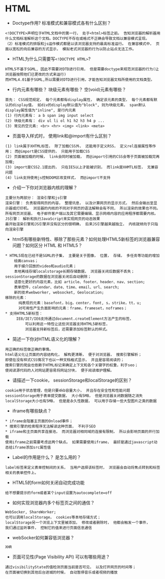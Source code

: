 # HTML
- Doctype作用? 标准模式和兼容模式各有什么区别？
```
<!DOCTYPE>声明位于HTML文档中的第一行， 处于<html>标签之前。 告知浏览器的解析器用什么文档标准解析这个文档。DOCTYPE不存在或格式不正确会导致文档以兼容模式呈现。
（2）标准模式的排版和js运作模式都是以该浏览器支持的最高标准运行。 在兼容模式中， 页面以宽松的向后兼容的方式显示， 模拟老式浏览器的行为以防止站点无法工作。
```
- HTML为什么只需要写`<!DOCTYPE HTML>`?
```
HTML5不基于SGML, 因此不需要对DTD进行引用， 但是需要doctype来规范浏览器的行为(让浏览器按照他们已更改的方式来运行)
而HTML4.01基于SGML,所以需要对DTD进行引用，才能告知浏览器文档所使用的文档类型。
```
- 行内元素有哪些？ 块级元素有哪些？ 空(void)元素有哪些？
```
首先： CSS规范规定， 每个元素都有display属性， 确定该元素的类型， 每个元素都有默认的display值， 如div的display默认值为"block", 则为块级元素， span默认display属性值为"inline", 是行内元素
(1) 行内元素有： a b span img input select 
(2) 块级元素有： div ul li ol h1 h2 h3 h4 p ...
(3) 常见的空元素: <br> <hr> <img> <link> <meta>
```
- 页面导入样式时， 使用link和@import有什么区别？
```
(1) link属于XHTML标签， 除了加载CSS外， 还能用于定义RSS， 定义rel连接属性等作用； 而@import是CSS提供的， 只能用于加载CSS
(2) 页面被加载的时候， link会同时被加载， 而@import引用的CSS会等于页面被加载完再加载;
(3) import是CSS2.1提出的， 只在IE5以上才能被识别， 而link是XHMTL标签， 无兼容问题
(4) link支持使用js控制DOM区改变样式， 而@import不支持
```
- 介绍一下你对浏览器内核的理解？
```
主要分为两部分： 渲染引擎和js引擎
渲染引擎： 负责取得网页的内容， 整理讯息， 以及计算网页的显示方式， 然后会输出至显示器或打印机。 浏览器的内核的不同对于网页的语法解释会有不同， 所以渲染的效果也不同。所有网页浏览器， 电子邮件客户端以及其它需要编辑、显示网络内容的应用程序都需要内核。
JS引擎： 解析和执行JavaScript来实现网页的动态效果
最开始渲染引擎和JS引擎并没有区分的很明确， 后来JS引擎越来越独立， 内核就倾向于只指向渲染引擎
```
- html5有哪些新特性、移除了那些元素？如何处理HTML5新标签的浏览器兼容问题？如何区分 HTML 和 HTML5？
```
* HTML5现在已经不是SGML的子集， 主要是关于图像， 位置， 存储， 多任务等功能的增加
    绘画canvas；
    用于媒介回放的video和audio元素；
    本地离线存储localstorage长期存储数据， 浏览器关闭后数据不丢失； sessionStorage的数据在浏览器关闭后自动删除；
    语意化更好的内容元素，比如 article、footer、header、nav、section;
    表单控件，calendar、date、time、email、url、search;
    新的技术webworker, websocket, Geolocation;
移除的元素：
  	  纯表现的元素：basefont，big，center，font, s，strike，tt，u;
  	  对可用性产生负面影响的元素：frame，frameset，noframes；
* 支持HTML5新标签：
  	 IE8/IE7/IE6支持通过document.createElement方法产生的标签，
    	 可以利用这一特性让这些浏览器支持HTML5新标签，
    	 浏览器支持新标签后，还需要添加标签默认的样式。
```
- 简述一下你对HTML语义化的理解？
```
用正确的标签做正确的事情。
html语义化让页面的内容结构化， 解构更清晰， 便于对浏览器， 搜索引擎解析；
即使在没有样式CSS情况下也以一种文档格式显示， 并且是容易阅读的；
搜索引擎的爬虫也依赖于HTML标记来确定上下文和各个关键字的权重，利于seo；
使阅读源代码的人对网站更容易将网站分块， 便于阅读维护理解。
```

- 请描述一下cookie， sessionStorage和localStorage的区别？
```
cookie用于状态管理，但是只要4kb容量大小， 并且存在安全性和性能问题
sessionStorage用于表单提交数据， 大小有5MB， 但是浏览器关闭数据随之消失
localStorage大小也有5MB， 但是是永久性数据， 可以用于存储一些大型图片之类的数据
```
- iframe有哪些缺点？
```
* iframe会阻塞主页面的Onload事件；
* 搜索引擎的检索程序无法解读这种页面， 不利于SEO
* iframe和主页面共享连接池， 而浏览器对相同域的连接有限制， 所以会影响页面的并行加载
使用iframe之前需要考虑这两个缺点。 如果需要使用iframe， 最好是通过javascript动态给iframe添加src属性值
```

- Label的作用是什么？ 是怎么用的？
```
label标签来定义表单控制间的关系， 当用户选择该标签时， 浏览器会自动将焦点转到和标签相关的表单控件上。
```

- HTML5的form如何关闭自动完成功能
```
给不想要提示的form或者某个input设置为autocomplete=off
```
- 如何实现浏览器内多个标签页之间的通信？
```
WebSocker, ShareWorker;
也可以调用localStorage， cookies等本地存储方式；
localStorage另一个浏览上下文里被添加， 修改或者删除时， 他都会触发一个事件，
我们通过监听事件， 控制它的值来进行页面信息通信
```
- webSocker如何兼容低浏览器？
```
XHR
```
- 页面可见性(Page Visibility API) 可以有哪些用途？
```
通过visibilityState的值检测页面当前是否可见， 以及打开网页的时间等；
在页面被切换到其他后台进城的时候， 自动暂停音乐或者视频的播放
```